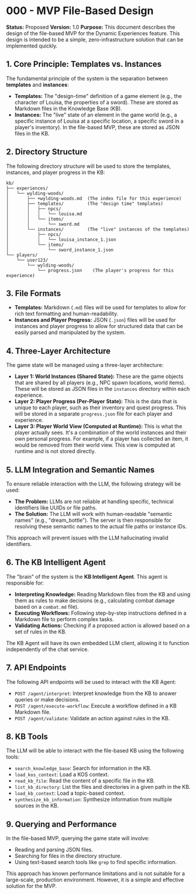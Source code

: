 # 000 - MVP File-Based Design

**Status:** Proposed
**Version:** 1.0
**Purpose:** This document describes the design of the file-based MVP for the Dynamic Experiences feature. This design is intended to be a simple, zero-infrastructure solution that can be implemented quickly.

## 1. Core Principle: Templates vs. Instances

The fundamental principle of the system is the separation between **templates** and **instances**:

*   **Templates:** The "design-time" definition of a game element (e.g., the character of Louisa, the properties of a sword). These are stored as Markdown files in the Knowledge Base (KB).
*   **Instances:** The "live" state of an element in the game world (e.g., a specific instance of Louisa at a specific location, a specific sword in a player's inventory). In the file-based MVP, these are stored as JSON files in the KB.

## 2. Directory Structure

The following directory structure will be used to store the templates, instances, and player progress in the KB:

```
kb/
├── experiences/
│   └── wylding-woods/
│       ├── +wylding-woods.md  (The index file for this experience)
│       ├── templates/         (The "design time" templates)
│       │   ├── npcs/
│       │   │   └── louisa.md
│       │   └── items/
│       │       └── sword.md
│       └── instances/         (The "live" instances of the templates)
│           ├── npcs/
│           │   └── louisa_instance_1.json
│           └── items/
│               └── sword_instance_1.json
└── players/
    └── user123/
        └── wylding-woods/
            └── progress.json    (The player's progress for this experience)
```

## 3. File Formats

*   **Templates:** Markdown (`.md`) files will be used for templates to allow for rich text formatting and human-readability.
*   **Instances and Player Progress:** JSON (`.json`) files will be used for instances and player progress to allow for structured data that can be easily parsed and manipulated by the system.

## 4. Three-Layer Architecture

The game state will be managed using a three-layer architecture:

*   **Layer 1: World Instances (Shared State):** These are the game objects that are shared by all players (e.g., NPC spawn locations, world items). These will be stored as JSON files in the `instances` directory within each experience.
*   **Layer 2: Player Progress (Per-Player State):** This is the data that is unique to each player, such as their inventory and quest progress. This will be stored in a separate `progress.json` file for each player and experience.
*   **Layer 3: Player World View (Computed at Runtime):** This is what the player actually sees. It's a combination of the world instances and their own personal progress. For example, if a player has collected an item, it would be removed from their world view. This view is computed at runtime and is not stored directly.

## 5. LLM Integration and Semantic Names

To ensure reliable interaction with the LLM, the following strategy will be used:

*   **The Problem:** LLMs are not reliable at handling specific, technical identifiers like UUIDs or file paths.
*   **The Solution:** The LLM will work with human-readable "semantic names" (e.g., "dream_bottle"). The server is then responsible for resolving these semantic names to the actual file paths or instance IDs.

This approach will prevent issues with the LLM hallucinating invalid identifiers.

## 6. The KB Intelligent Agent

The "brain" of the system is the **KB Intelligent Agent**. This agent is responsible for:

*   **Interpreting Knowledge:** Reading Markdown files from the KB and using them as rules to make decisions (e.g., calculating combat damage based on a `combat.md` file).
*   **Executing Workflows:** Following step-by-step instructions defined in a Markdown file to perform complex tasks.
*   **Validating Actions:** Checking if a proposed action is allowed based on a set of rules in the KB.

The KB Agent will have its own embedded LLM client, allowing it to function independently of the chat service.

## 7. API Endpoints

The following API endpoints will be used to interact with the KB Agent:

*   `POST /agent/interpret`: Interpret knowledge from the KB to answer queries or make decisions.
*   `POST /agent/execute-workflow`: Execute a workflow defined in a KB Markdown file.
*   `POST /agent/validate`: Validate an action against rules in the KB.

## 8. KB Tools

The LLM will be able to interact with the file-based KB using the following tools:

*   `search_knowledge_base`: Search for information in the KB.
*   `load_kos_context`: Load a KOS context.
*   `read_kb_file`: Read the content of a specific file in the KB.
*   `list_kb_directory`: List the files and directories in a given path in the KB.
*   `load_kb_context`: Load a topic-based context.
*   `synthesize_kb_information`: Synthesize information from multiple sources in the KB.

## 9. Querying and Performance

In the file-based MVP, querying the game state will involve:

*   Reading and parsing JSON files.
*   Searching for files in the directory structure.
*   Using text-based search tools like `grep` to find specific information.

This approach has known performance limitations and is not suitable for a large-scale, production environment. However, it is a simple and effective solution for the MVP.
